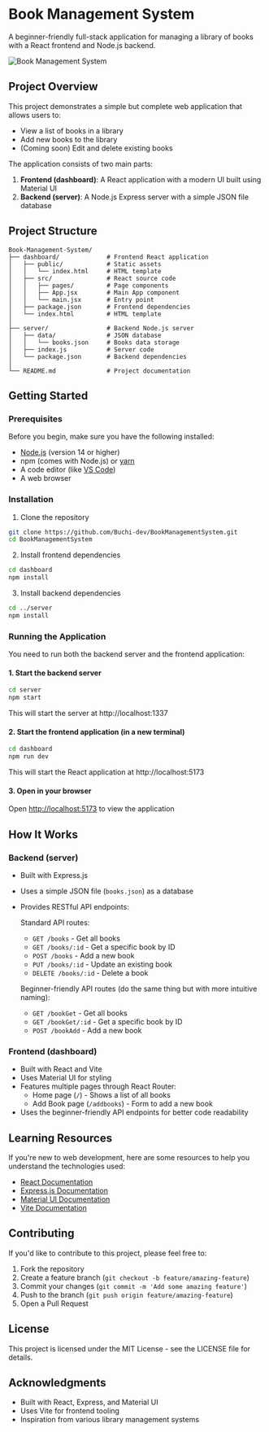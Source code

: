 # Book Management System

A beginner-friendly full-stack application for managing a library of books with a React frontend and Node.js backend.

![Book Management System](https://via.placeholder.com/800x400?text=Book+Management+System)

## Project Overview

This project demonstrates a simple but complete web application that allows users to:
- View a list of books in a library
- Add new books to the library
- (Coming soon) Edit and delete existing books

The application consists of two main parts:
1. **Frontend (dashboard)**: A React application with a modern UI built using Material UI
2. **Backend (server)**: A Node.js Express server with a simple JSON file database

## Project Structure

```
Book-Management-System/
├── dashboard/             # Frontend React application
│   ├── public/            # Static assets
│   │   └── index.html     # HTML template
│   ├── src/               # React source code
│   │   ├── pages/         # Page components
│   │   ├── App.jsx        # Main App component
│   │   └── main.jsx       # Entry point
│   ├── package.json       # Frontend dependencies
│   └── index.html         # HTML template
│
├── server/                # Backend Node.js server
│   ├── data/              # JSON database
│   │   └── books.json     # Books data storage
│   ├── index.js           # Server code
│   └── package.json       # Backend dependencies
│
└── README.md              # Project documentation
```

## Getting Started

### Prerequisites

Before you begin, make sure you have the following installed:
- [Node.js](https://nodejs.org/) (version 14 or higher)
- npm (comes with Node.js) or [yarn](https://yarnpkg.com/)
- A code editor (like [VS Code](https://code.visualstudio.com/))
- A web browser

### Installation

1. Clone the repository
```bash
git clone https://github.com/Buchi-dev/BookManagementSystem.git
cd BookManagementSystem
```

2. Install frontend dependencies
```bash
cd dashboard
npm install
```

3. Install backend dependencies
```bash
cd ../server
npm install
```

### Running the Application

You need to run both the backend server and the frontend application:

#### 1. Start the backend server
```bash
cd server
npm start
```
This will start the server at http://localhost:1337

#### 2. Start the frontend application (in a new terminal)
```bash
cd dashboard
npm run dev
```
This will start the React application at http://localhost:5173

#### 3. Open in your browser
Open [http://localhost:5173](http://localhost:5173) to view the application

## How It Works

### Backend (server)

- Built with Express.js
- Uses a simple JSON file (`books.json`) as a database
- Provides RESTful API endpoints:

  Standard API routes:
  - `GET /books` - Get all books
  - `GET /books/:id` - Get a specific book by ID
  - `POST /books` - Add a new book
  - `PUT /books/:id` - Update an existing book
  - `DELETE /books/:id` - Delete a book
  
  Beginner-friendly API routes (do the same thing but with more intuitive naming):
  - `GET /bookGet` - Get all books
  - `GET /bookGet/:id` - Get a specific book by ID
  - `POST /bookAdd` - Add a new book

### Frontend (dashboard)

- Built with React and Vite
- Uses Material UI for styling
- Features multiple pages through React Router:
  - Home page (`/`) - Shows a list of all books
  - Add Book page (`/addbooks`) - Form to add a new book
- Uses the beginner-friendly API endpoints for better code readability

## Learning Resources

If you're new to web development, here are some resources to help you understand the technologies used:

- [React Documentation](https://react.dev/)
- [Express.js Documentation](https://expressjs.com/)
- [Material UI Documentation](https://mui.com/)
- [Vite Documentation](https://vitejs.dev/)

## Contributing

If you'd like to contribute to this project, please feel free to:
1. Fork the repository
2. Create a feature branch (`git checkout -b feature/amazing-feature`)
3. Commit your changes (`git commit -m 'Add some amazing feature'`)
4. Push to the branch (`git push origin feature/amazing-feature`)
5. Open a Pull Request

## License

This project is licensed under the MIT License - see the LICENSE file for details.

## Acknowledgments

- Built with React, Express, and Material UI
- Uses Vite for frontend tooling
- Inspiration from various library management systems 